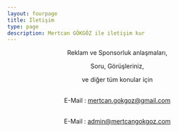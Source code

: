 ```yaml
---
layout: fourpage
title: İletişim
type: page
description: Mertcan GÖKGÖZ ile iletişim kur
---
```


<center>Reklam ve Sponsorluk anlaşmaları,

Soru, Görüşleriniz,

ve diğer tüm konular için <br>

<br>

</center>

<center>
E-Mail : <a href="mailto:{{ 'mertcan.gokgoz@gmail.com' | encode_email }}" title="Mail Gonder">mertcan.gokgoz@gmail.com</a><br><br>

E-Mail : <a href="mailto:{{ 'admin@mertcangokgoz.com' | encode_email }}" title="Mail Gonder">admin@mertcangokgoz.com</a><br></center>
